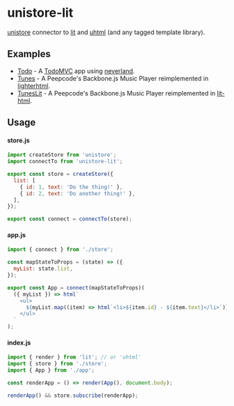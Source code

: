 # unistore-lit

[unistore](https://github.com/developit/unistore) connector to [lit](https://lit.dev/) and [uhtml](https://github.com/WebReflection/hyperhtml) (and any tagged template library).

## Examples

- [Todo](https://codesandbox.io/s/todonever-13y11xkrkj) - A [TodoMVC](http://todomvc.com/) app using [neverland](https://github.com/WebReflection/neverland).
- [Tunes](https://codesandbox.io/s/5zlnjwyz8l) - A Peepcode's Backbone.js Music Player reimplemented in [lighterhtml](https://github.com/WebReflection/lighterhtml).
- [TunesLit](https://codesandbox.io/s/tuneslit-dkczj) - A Peepcode's Backbone.js Music Player reimplemented in [lit-html](https://github.com/polymer/lit-html).

## Usage

#### store.js

```javascript
import createStore from 'unistore';
import connectTo from 'unistore-lit';

export const store = createStore({
  list: [
    { id: 1, text: 'Do the thing!' },
    { id: 2, text: 'Do another thing!' },
  ],
});

export const connect = connectTo(store);
```

#### app.js

```javascript
import { connect } from './store';

const mapStateToProps = (state) => ({
  myList: state.list,
});

export const App = connect(mapStateToProps)(
  ({ myList }) => html`
    <ul>
      ${myList.map((item) => html`<li>${item.id} - ${item.text}</li>`)}
    </ul>
  `
);
```

#### index.js

```javascript
import { render } from 'lit'; // or 'uhtml'
import { store } from './store';
import { App } from './app';

const renderApp = () => render(App(), document.body);

renderApp() && store.subscribe(renderApp);
```
